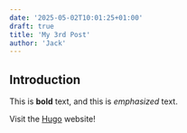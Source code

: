 ```yaml
---
date: '2025-05-02T10:01:25+01:00'
draft: true
title: 'My 3rd Post'
author: 'Jack'
---
```

## Introduction

This is **bold** text, and this is *emphasized* text.

Visit the [Hugo](https://gohugo.io) website!

